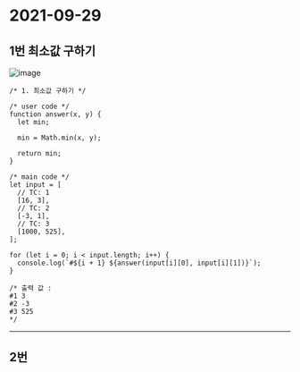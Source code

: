 # 2021-09-29 

## 1번 최소값 구하기
![image](https://user-images.githubusercontent.com/58898466/135207558-83fa5fcf-751e-420e-9505-e0ab49513f7f.png)
~~~
/* 1. 최소값 구하기 */

/* user code */
function answer(x, y) {
  let min;

  min = Math.min(x, y);

  return min;
}

/* main code */
let input = [
  // TC: 1
  [16, 3],
  // TC: 2
  [-3, 1],
  // TC: 3
  [1000, 525],
];

for (let i = 0; i < input.length; i++) {
  console.log(`#${i + 1} ${answer(input[i][0], input[i][1])}`);
}

/* 출력 값 : 
#1 3
#2 -3
#3 525
*/
~~~
***

## 2번 
